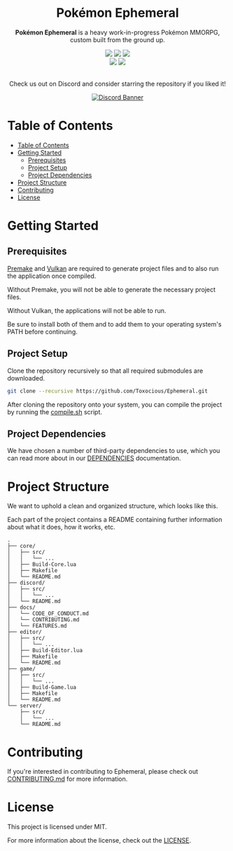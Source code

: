 <div align="center">
  <!-- <img src="./app/images/Assets/banner.png" title="Pokemon Ephemeral Logo" alt="Pokemon Ephemeral Logo" /> -->
  <h1 align="center">Pok&eacute;mon Ephemeral</h1>

  **Pok&eacute;mon Ephemeral** is a heavy work-in-progress Pok&eacute;mon MMORPG, custom built from the ground up.

  <img src="https://img.shields.io/github/issues/Toxocious/Ephemeral?style=for-the-badge&logo=appveyor" />
  <img src="https://img.shields.io/github/forks/Toxocious/Ephemeral?style=for-the-badge&logo=appveyor" />
  <img src="https://img.shields.io/github/stars/Toxocious/Ephemeral?style=for-the-badge&logo=appveyor" />
  <br />
  <img src="https://img.shields.io/github/license/Toxocious/Ephemeral?style=for-the-badge&logo=appveyor" />
  <a href="https://visitorbadge.io/status?path=https%3A%2F%2Fgithub.com%2FToxocious%Ephemeral">
    <img src="https://api.visitorbadge.io/api/visitors?path=https%3A%2F%2Fgithub.com%2FToxocious%Ephemeral&countColor=%2337d67a" />
  </a>
  <br /><br />

  Check us out on Discord and consider starring the repository if you liked it!

  <a href="https://discord.gg/XMsJqZJJeT" target="_blank">
    <img src="https://discord.com/api/guilds/1122601344839188582/widget.png?style=banner2" alt="Discord Banner" />
  </a>
</div>



# Table of Contents
- [Table of Contents](#table-of-contents)
- [Getting Started](#getting-started)
  - [Prerequisites](#prerequisites)
  - [Project Setup](#project-setup)
  - [Project Dependencies](#project-dependencies)
- [Project Structure](#project-structure)
- [Contributing](#contributing)
- [License](#license)



# Getting Started
## Prerequisites
[Premake](https://premake.github.io/) and [Vulkan](https://www.vulkan.org/) are required to generate project files and to also run the application once compiled.

Without Premake, you will not be able to generate the necessary project files.

Without Vulkan, the applications will not be able to run.

Be sure to install both of them and to add them to your operating system's PATH before continuing.

## Project Setup
Clone the repository recursively so that all required submodules are downloaded.

```bash
git clone --recursive https://github.com/Toxocious/Ephemeral.git
```

After cloning the repository onto your system, you can compile the project by running the [compile.sh](./compile.sh) script.

## Project Dependencies
We have chosen a number of third-party dependencies to use, which you can read more about in our [DEPENDENCIES](docs/DEPENDENCIES.md) documentation.



# Project Structure
We want to uphold a clean and organized structure, which looks like this.

Each part of the project contains a README containing further information about what it does, how it works, etc.

```
.
├── core/
│   ├── src/
│   │   └── ...
│   ├── Build-Core.lua
│   ├── Makefile
│   └── README.md
├── discord/
│   ├── src/
│   │   └── ...
│   └── README.md
├── docs/
│   └── CODE_OF_CONDUCT.md
│   └── CONTRIBUTING.md
│   └── FEATURES.md
├── editor/
│   ├── src/
│   │   └── ...
│   ├── Build-Editor.lua
│   ├── Makefile
│   └── README.md
├── game/
│   ├── src/
│   │   └── ...
│   ├── Build-Game.lua
│   ├── Makefile
│   └── README.md
└── server/
    ├── src/
    │   └── ...
    └── README.md
```



# Contributing
If you're interested in contributing to Ephemeral, please check out [CONTRIBUTING.md](docs/CONTRIBUTING.md) for more information.



# License
This project is licensed under MIT.

For more information about the license, check out the [LICENSE](LICENSE).
